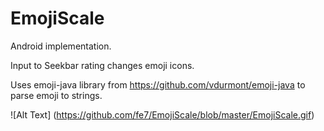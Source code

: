# EmojiScale

Android implementation.

Input to Seekbar rating changes emoji icons. 

Uses emoji-java library from https://github.com/vdurmont/emoji-java to parse emoji to strings.

![Alt Text] (https://github.com/fe7/EmojiScale/blob/master/EmojiScale.gif)

